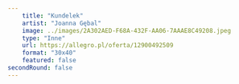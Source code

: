 ```yaml
---
    title: "Kundelek"
    artist: "Joanna Gębal"
    image: ../images/2A302AED-F68A-432F-AA06-7AAAE8C49208.jpeg
    type: "Inne"
    url: https://allegro.pl/oferta/12900492509
    format: "30x40"
    featured: false
secondRound: false
---
```

    